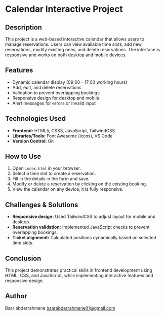 # Calendar Interactive Project

## Description
This project is a web-based interactive calendar that allows users to manage reservations. Users can view available time slots, add new reservations, modify existing ones, and delete reservations. The interface is responsive and works on both desktop and mobile devices.

## Features
- Dynamic calendar display (09:00 – 17:00 working hours)
- Add, edit, and delete reservations
- Validation to prevent overlapping bookings
- Responsive design for desktop and mobile
- Alert messages for errors or invalid input

## Technologies Used
- **Frontend:** HTML5, CSS3, JavaScript, TailwindCSS
- **Libraries/Tools:** Font Awesome (icons), VS Code
- **Version Control:** Git


## How to Use
1. Open `index.html` in your browser.
2. Select a time slot to create a reservation.
3. Fill in the details in the form and save.
4. Modify or delete a reservation by clicking on the existing booking.
5. View the calendar on any device; it is fully responsive.


## Challenges & Solutions
- **Responsive design:** Used TailwindCSS to adjust layout for mobile and desktop.  
- **Reservation validation:** Implemented JavaScript checks to prevent overlapping bookings.  
- **Ticket alignment:** Calculated positions dynamically based on selected time slots.

## Conclusion
This project demonstrates practical skills in frontend development using HTML, CSS, and JavaScript, while implementing interactive features and responsive design.

## Author
Bsar abderrahmane
bsarabderrahmane01@gmail.com
